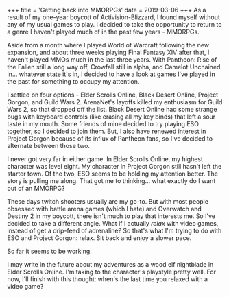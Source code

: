 +++
title = 'Getting back into MMORPGs'
date = 2019-03-06
+++
As a result of my one-year boycott of Activision-Blizzard, I found myself without any of my usual games to play. I decided to take the opportunity to return to a genre I haven't played much of in the past few years - MMORPGs.

Aside from a month where I played World of Warcraft following the new expansion, and about three weeks playing Final Fantasy XIV after that, I haven't played MMOs much in the last three years. With Pantheon: Rise of the Fallen still a long way off, Crowfall still in alpha, and Camelot Unchained in... whatever state it's in, I decided to have a look at games I've played in the past for something to occupy my attention.

I settled on four options - Elder Scrolls Online, Black Desert Online, Project Gorgon, and Guild Wars 2. ArenaNet's layoffs killed my enthusiasm for Guild Wars 2, so that dropped off the list. Black Desert Online had some strange bugs with keyboard controls (like erasing all my key binds) that left a sour taste in my mouth. Some friends of mine decided to try playing ESO together, so I decided to join them. But, I also have renewed interest in Project Gorgon because of its influx of Pantheon fans, so I've decided to alternate between those two.

I never got very far in either game. In Elder Scrolls Online, my highest character was level eight. My character in Project Gorgon still hasn't left the starter town. Of the two, ESO seems to be holding my attention better. The story is pulling me along. That got me to thinking... what exactly do I want out of an MMORPG?

These days twitch shooters usually are my go-to. But with most people obsessed with battle arena games (which I hate) and Overwatch and Destiny 2 in my boycott, there isn't much to play that interests me. So I've decided to take a different angle. What if I actually _relax_ with video games, instead of get a drip-feed of adrenaline? So that's what I'm trying to do with ESO and Project Gorgon: relax. Sit back and enjoy a slower pace.

So far it seems to be working.

I may write in the future about my adventures as a wood elf nightblade in Elder Scrolls Online. I'm taking to the character's playstyle pretty well. For now, I'll finish with this thought: when's the last time you relaxed with a video game?
